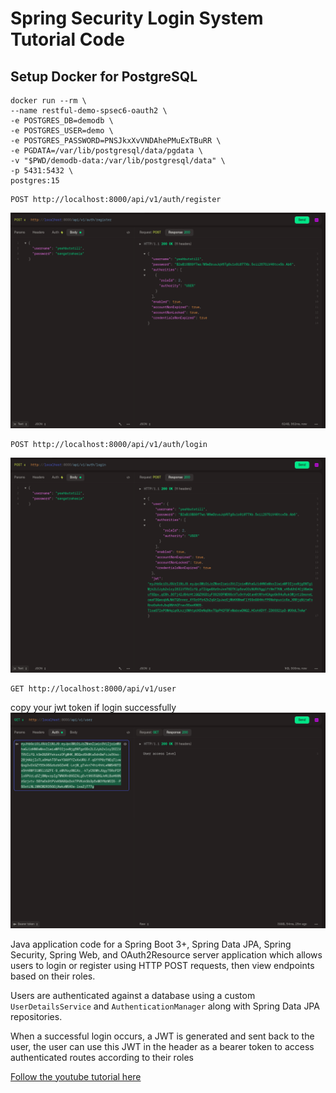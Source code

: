 # Spring Security Login System Tutorial Code

## Setup Docker for PostgreSQL
```shell
docker run --rm \
--name restful-demo-spsec6-oauth2 \
-e POSTGRES_DB=demodb \
-e POSTGRES_USER=demo \
-e POSTGRES_PASSWORD=PNSJkxXvVNDAhePMuExTBuRR \
-e PGDATA=/var/lib/postgresql/data/pgdata \
-v "$PWD/demodb-data:/var/lib/postgresql/data" \
-p 5431:5432 \
postgres:15
```

```http request
POST http://localhost:8000/api/v1/auth/register
```
![alt text](img/img.png)

```http request
POST http://localhost:8000/api/v1/auth/login
```
![alt text](img/img_1.png)

```http request
GET http://localhost:8000/api/v1/user
```
copy your jwt token if login successfully
![alt text](img/img_2.png)



Java application code for a Spring Boot 3+, Spring Data JPA, Spring Security, Spring Web, and OAuth2Resource server application which allows users to login or register using HTTP POST requests, then view endpoints based on their roles.

Users are authenticated against a database using a custom `UserDetailsService` and `AuthenticationManager` along with Spring Data JPA repositories.

When a successful login occurs, a JWT is generated and sent back to the user, the user can use this JWT in the header as a bearer token to access authenticated routes according to their roles

[Follow the youtube tutorial here]()